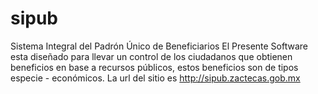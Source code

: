 sipub
=====

Sistema Integral del Padrón Único de Beneficiarios
El Presente Software esta diseñado para llevar un control de los ciudadanos que obtienen beneficios en base a recursos públicos, 
estos beneficios son de tipos especie - económicos.
La url del sitio es http://sipub.zactecas.gob.mx